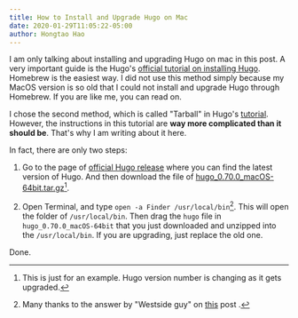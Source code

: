 ```yaml
---
title: How to Install and Upgrade Hugo on Mac
date: 2020-01-29T11:05:22-05:00
author: Hongtao Hao
---
```

I am only talking about installing and upgrading Hugo on mac in this post. A very important guide is the Hugo's [official tutorial on installing Hugo](https://gohugo.io/getting-started/installing/#macos). Homebrew is the easiest way. I did not use this method simply because my MacOS version is so old that I could not install and upgrade Hugo through Homebrew. If you are like me, you can read on. 

I chose the second method, which is called "Tarball" in Hugo's [tutorial](https://gohugo.io/getting-started/installing/#macos). However, the instructions in this tutorial are **way more complicated than it should be**. That's why I am writing about it here. 

In fact, there are only two steps:

1. Go to the page of [official Hugo release](https://github.com/gohugoio/hugo/releases) where you can find the latest version of Hugo. And then download the file of [hugo_0.70.0_macOS-64bit.tar.gz](https://github.com/gohugoio/hugo/releases/download/v0.70.0/hugo_0.70.0_macOS-64bit.tar.gz)[^1].

2. Open Terminal, and type `open -a Finder /usr/local/bin`[^2]. This will open the folder of `/usr/local/bin`. Then drag the `hugo` file in `hugo_0.70.0_macOS-64bit` that you just downloaded and unzipped into the `/usr/local/bin`. If you are upgrading, just replace the old one. 

Done. 


[^1]: This is just for an example. Hugo version number is changing as it gets upgraded. 
[^2]: Many thanks to the answer by "Westside guy" on [this](https://forums.macrumors.com/threads/how-do-you-find-folders-like-usr-local-bin-in-finder.99576/) post .